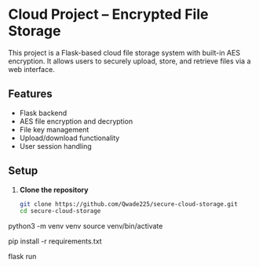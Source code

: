 # Cloud Project – Encrypted File Storage

This project is a Flask-based cloud file storage system with built-in AES encryption. It allows users to securely upload, store, and retrieve files via a web interface.

## Features

- Flask backend
- AES file encryption and decryption
- File key management
- Upload/download functionality
- User session handling

## Setup

1. **Clone the repository**  
   ```bash
   git clone https://github.com/Qwade225/secure-cloud-storage.git
   cd secure-cloud-storage

python3 -m venv venv
source venv/bin/activate

pip install -r requirements.txt

flask run
